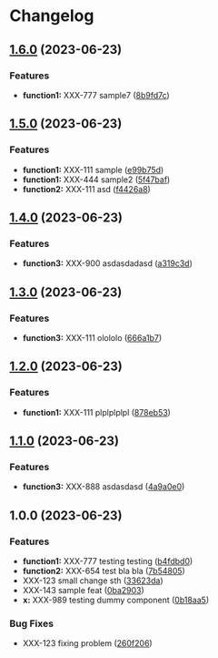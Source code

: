 # Changelog

## [1.6.0](https://github.com/dawidjedrzejczak-intive/allinone/compare/v1.5.0...v1.6.0) (2023-06-23)


### Features

* **function1:** XXX-777 sample7 ([8b9fd7c](https://github.com/dawidjedrzejczak-intive/allinone/commit/8b9fd7c03a86d28fab3d5f3fa9be295c9211cefd))

## [1.5.0](https://github.com/dawidjedrzejczak-intive/allinone/compare/v1.4.0...v1.5.0) (2023-06-23)


### Features

* **function1:** XXX-111 sample ([e99b75d](https://github.com/dawidjedrzejczak-intive/allinone/commit/e99b75dcce4362e3d82989069b544f156c20c730))
* **function1:** XXX-444 sample2 ([5f47baf](https://github.com/dawidjedrzejczak-intive/allinone/commit/5f47baf5cd8f2ffc948fd36bfe5ccb222212822b))
* **function2:** XXX-111 asd ([f4426a8](https://github.com/dawidjedrzejczak-intive/allinone/commit/f4426a8908d16d3638896479a5fc1d9ae6b3a099))

## [1.4.0](https://github.com/dawidjedrzejczak-intive/allinone/compare/v1.3.0...v1.4.0) (2023-06-23)


### Features

* **function3:** XXX-900 asdasdadasd ([a319c3d](https://github.com/dawidjedrzejczak-intive/allinone/commit/a319c3de7efa4a99591f02b4bd2976098c53e68e))

## [1.3.0](https://github.com/dawidjedrzejczak-intive/allinone/compare/v1.2.0...v1.3.0) (2023-06-23)


### Features

* **function3:** XXX-111 olololo ([666a1b7](https://github.com/dawidjedrzejczak-intive/allinone/commit/666a1b7c2e342acbc50710489fc358663e835502))

## [1.2.0](https://github.com/dawidjedrzejczak-intive/allinone/compare/v1.1.0...v1.2.0) (2023-06-23)


### Features

* **function1:** XXX-111 plplplplpl ([878eb53](https://github.com/dawidjedrzejczak-intive/allinone/commit/878eb53491198fd30b0fbdd669b48de87f6eb396))

## [1.1.0](https://github.com/dawidjedrzejczak-intive/allinone/compare/v1.0.0...v1.1.0) (2023-06-23)


### Features

* **function3:** XXX-888 asdasdasd ([4a9a0e0](https://github.com/dawidjedrzejczak-intive/allinone/commit/4a9a0e0b38a6ec230699f00fa7ed64f6b799304f))

## 1.0.0 (2023-06-23)


### Features

* **function1:** XXX-777 testing testing ([b4fdbd0](https://github.com/dawidjedrzejczak-intive/allinone/commit/b4fdbd0184ea8bd5d60fcb20a9364b62958dccc5))
* **function2:** XXX-654 test bla bla ([7b54805](https://github.com/dawidjedrzejczak-intive/allinone/commit/7b548059edba5544224dacdb87133d718429705b))
* XXX-123 small change sth ([33623da](https://github.com/dawidjedrzejczak-intive/allinone/commit/33623da8fa120b6c77c3a8c65c426c8dd601109e))
* XXX-143 sample feat ([0ba2903](https://github.com/dawidjedrzejczak-intive/allinone/commit/0ba29036d6ef58a67c6876310d103f0c5b67a582))
* **x:** XXX-989 testing dummy component ([0b18aa5](https://github.com/dawidjedrzejczak-intive/allinone/commit/0b18aa55953f69489e7ccce5fd88e427f8cba9d6))


### Bug Fixes

* XXX-123 fixing problem ([260f206](https://github.com/dawidjedrzejczak-intive/allinone/commit/260f206c6f2f831377ac85577dba98f7016348f4))
